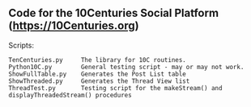 Code for the 10Centuries Social Platform
(https://10Centuries.org)
----------------------------------------

Scripts:

	TenCenturies.py		The library for 10C routines.
	Python10C.py		General testing script - may or may not work.
	ShowFullTable.py	Generates the Post List table
	ShowThreaded.py		Generates the Thread View list
	ThreadTest.py		Testing script for the makeStream() and displayThreadedStream() procedures
	
